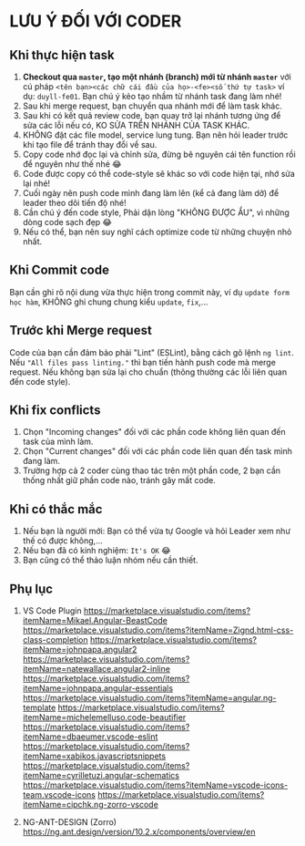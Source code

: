 # LƯU Ý ĐỐI VỚI CODER

## Khi thực hiện task

1. **Checkout qua `master`, tạo một nhánh (branch) mới từ nhánh `master`** với cú pháp `<tên bạn><các chữ cái đầu của họ>-<fe><số thứ tự task>` ví dụ: `duyll-fe01`. Bạn chú ý kẻo tạo nhầm từ nhánh task đang làm nhé!
2. Sau khi merge request, bạn chuyển qua nhánh mới để làm task khác.
3. Sau khi có kết quả review code, bạn quay trở lại nhánh tương ứng để sửa các lỗi nếu có, KO SỬA TRÊN NHÁNH CỦA TASK KHÁC.
4. KHÔNG đặt các file model, service lung tung. Bạn nên hỏi leader trước khi tạo file để tránh thay đổi về sau.
5. Copy code nhớ đọc lại và chỉnh sửa, đừng bê nguyên cái tên function rồi để nguyên như thế nhé 😂
6. Code được copy có thể code-style sẽ khác so với code hiện tại, nhớ sửa lại nhé!
7. Cuối ngày nên push code mình đang làm lên (kể cả đang làm dở) để leader theo dõi tiến độ nhé!
8. Cần chú ý đến code style, Phải dặn lòng "KHÔNG ĐƯỢC ẨU", vì những dòng code sạch đẹp 😂
9. Nếu có thể, bạn nên suy nghĩ cách optimize code từ những chuyện nhỏ nhất.


## Khi Commit code

Bạn cần ghi rõ nội dung vừa thực hiện trong commit này, ví dụ `update form học hàm`, KHÔNG ghi chung chung kiểu `update`, `fix`,...

## Trước khi Merge request

Code của bạn cần đảm bảo phải "Lint" (ESLint), bằng cách gõ lệnh `ng lint`. Nếu `"All files pass linting."` thì bạn tiến hành push code mà merge request. Nếu không bạn sửa lại cho chuẩn (thông thường các lỗi liên quan đến code style).


## Khi fix conflicts

1. Chọn "Incoming changes" đối với các phần code không liên quan đến task của mình làm.
2. Chọn "Current changes" đối với các phần code liên quan đến task mình đang làm.
3. Trường hợp cả 2 coder cùng thao tác trên một phần code, 2 bạn cần thống nhất giữ phần code nào, tránh gây mất code.


## Khi có thắc mắc

1. Nếu bạn là người mới: Bạn có thể vừa tự Google và hỏi Leader xem như thế có được không,...
2. Nếu bạn đã có kinh nghiệm: `It's OK` 😂
3. Bạn cũng có thể thảo luận nhóm nếu cần thiết.


## Phụ lục

1. VS Code Plugin
https://marketplace.visualstudio.com/items?itemName=Mikael.Angular-BeastCode
https://marketplace.visualstudio.com/items?itemName=Zignd.html-css-class-completion
https://marketplace.visualstudio.com/items?itemName=johnpapa.angular2
https://marketplace.visualstudio.com/items?itemName=natewallace.angular2-inline
https://marketplace.visualstudio.com/items?itemName=johnpapa.angular-essentials
https://marketplace.visualstudio.com/items?itemName=angular.ng-template
https://marketplace.visualstudio.com/items?itemName=michelemelluso.code-beautifier
https://marketplace.visualstudio.com/items?itemName=dbaeumer.vscode-eslint
https://marketplace.visualstudio.com/items?itemName=xabikos.javascriptsnippets
https://marketplace.visualstudio.com/items?itemName=cyrilletuzi.angular-schematics
https://marketplace.visualstudio.com/items?itemName=vscode-icons-team.vscode-icons
https://marketplace.visualstudio.com/items?itemName=cipchk.ng-zorro-vscode

2. NG-ANT-DESIGN (Zorro)
https://ng.ant.design/version/10.2.x/components/overview/en

